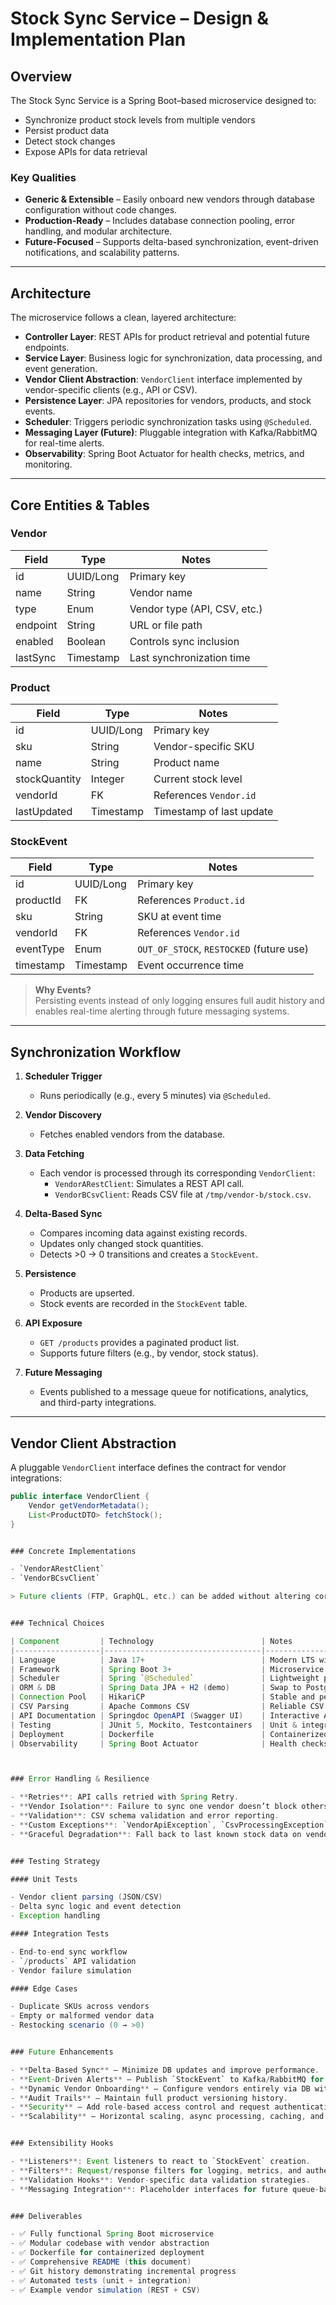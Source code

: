 # Stock Sync Service – Design & Implementation Plan

## Overview

The Stock Sync Service is a Spring Boot–based microservice designed to:

- Synchronize product stock levels from multiple vendors
- Persist product data
- Detect stock changes
- Expose APIs for data retrieval

### Key Qualities

- **Generic & Extensible** – Easily onboard new vendors through database configuration without code changes.
- **Production-Ready** – Includes database connection pooling, error handling, and modular architecture.
- **Future-Focused** – Supports delta-based synchronization, event-driven notifications, and scalability patterns.

---

## Architecture

The microservice follows a clean, layered architecture:

- **Controller Layer**: REST APIs for product retrieval and potential future endpoints.
- **Service Layer**: Business logic for synchronization, data processing, and event generation.
- **Vendor Client Abstraction**: `VendorClient` interface implemented by vendor-specific clients (e.g., API or CSV).
- **Persistence Layer**: JPA repositories for vendors, products, and stock events.
- **Scheduler**: Triggers periodic synchronization tasks using `@Scheduled`.
- **Messaging Layer (Future)**: Pluggable integration with Kafka/RabbitMQ for real-time alerts.
- **Observability**: Spring Boot Actuator for health checks, metrics, and monitoring.

---

## Core Entities & Tables

### Vendor

| Field       | Type       | Notes                                 |
|-------------|------------|---------------------------------------|
| id          | UUID/Long  | Primary key                           |
| name        | String     | Vendor name                           |
| type        | Enum       | Vendor type (API, CSV, etc.)          |
| endpoint    | String     | URL or file path                      |
| enabled     | Boolean    | Controls sync inclusion               |
| lastSync    | Timestamp  | Last synchronization time             |

### Product

| Field         | Type       | Notes                                 |
|---------------|------------|---------------------------------------|
| id            | UUID/Long  | Primary key                           |
| sku           | String     | Vendor-specific SKU                   |
| name          | String     | Product name                          |
| stockQuantity | Integer    | Current stock level                   |
| vendorId      | FK         | References `Vendor.id`                |
| lastUpdated   | Timestamp  | Timestamp of last update              |

### StockEvent

| Field      | Type       | Notes                                                   |
|------------|------------|---------------------------------------------------------|
| id         | UUID/Long  | Primary key                                             |
| productId  | FK         | References `Product.id`                                 |
| sku        | String     | SKU at event time                                       |
| vendorId   | FK         | References `Vendor.id`                                  |
| eventType  | Enum       | `OUT_OF_STOCK`, `RESTOCKED` (future use)                |
| timestamp  | Timestamp  | Event occurrence time                                   |

> **Why Events?**  
> Persisting events instead of only logging ensures full audit history and enables real-time alerting through future messaging systems.

---

## Synchronization Workflow

1. **Scheduler Trigger**  
   - Runs periodically (e.g., every 5 minutes) via `@Scheduled`.

2. **Vendor Discovery**  
   - Fetches enabled vendors from the database.

3. **Data Fetching**  
   - Each vendor is processed through its corresponding `VendorClient`:
     - `VendorARestClient`: Simulates a REST API call.
     - `VendorBCsvClient`: Reads CSV file at `/tmp/vendor-b/stock.csv`.

4. **Delta-Based Sync**  
   - Compares incoming data against existing records.
   - Updates only changed stock quantities.
   - Detects >0 → 0 transitions and creates a `StockEvent`.

5. **Persistence**  
   - Products are upserted.
   - Stock events are recorded in the `StockEvent` table.

6. **API Exposure**  
   - `GET /products` provides a paginated product list.
   - Supports future filters (e.g., by vendor, stock status).

7. **Future Messaging**  
   - Events published to a message queue for notifications, analytics, and third-party integrations.

---

## Vendor Client Abstraction

A pluggable `VendorClient` interface defines the contract for vendor integrations:

```java
public interface VendorClient {
    Vendor getVendorMetadata();
    List<ProductDTO> fetchStock();
}


### Concrete Implementations

- `VendorARestClient`
- `VendorBCsvClient`

> Future clients (FTP, GraphQL, etc.) can be added without altering core logic.


### Technical Choices

| Component         | Technology                        | Notes                                         |
|-------------------|-----------------------------------|-----------------------------------------------|
| Language          | Java 17+                          | Modern LTS with records and sealed classes    |
| Framework         | Spring Boot 3+                    | Microservice standard                         |
| Scheduler         | Spring `@Scheduled`               | Lightweight periodic jobs                     |
| ORM & DB          | Spring Data JPA + H2 (demo)       | Swap to PostgreSQL/MySQL in production        |
| Connection Pool   | HikariCP                          | Stable and performant                         |
| CSV Parsing       | Apache Commons CSV                | Reliable CSV handling                         |
| API Documentation | Springdoc OpenAPI (Swagger UI)    | Interactive API docs                          |
| Testing           | JUnit 5, Mockito, Testcontainers  | Unit & integration tests                      |
| Deployment        | Dockerfile                        | Containerized for portability                 |
| Observability     | Spring Boot Actuator              | Health checks, metrics, readiness probes      |



### Error Handling & Resilience

- **Retries**: API calls retried with Spring Retry.
- **Vendor Isolation**: Failure to sync one vendor doesn’t block others.
- **Validation**: CSV schema validation and error reporting.
- **Custom Exceptions**: `VendorApiException`, `CsvProcessingException`, etc.
- **Graceful Degradation**: Fall back to last known stock data on vendor failure.


### Testing Strategy

#### Unit Tests

- Vendor client parsing (JSON/CSV)
- Delta sync logic and event detection
- Exception handling

#### Integration Tests

- End-to-end sync workflow
- `/products` API validation
- Vendor failure simulation

#### Edge Cases

- Duplicate SKUs across vendors
- Empty or malformed vendor data
- Restocking scenario (0 → >0)


### Future Enhancements

- **Delta-Based Sync** – Minimize DB updates and improve performance.
- **Event-Driven Alerts** – Publish `StockEvent` to Kafka/RabbitMQ for real-time processing.
- **Dynamic Vendor Onboarding** – Configure vendors entirely via DB without redeploying code.
- **Audit Trails** – Maintain full product versioning history.
- **Security** – Add role-based access control and request authentication.
- **Scalability** – Horizontal scaling, async processing, caching, and vendor-specific microservices.


### Extensibility Hooks

- **Listeners**: Event listeners to react to `StockEvent` creation.
- **Filters**: Request/response filters for logging, metrics, and authentication.
- **Validation Hooks**: Vendor-specific data validation strategies.
- **Messaging Integration**: Placeholder interfaces for future queue-based notifications.


### Deliverables

- ✅ Fully functional Spring Boot microservice
- ✅ Modular codebase with vendor abstraction
- ✅ Dockerfile for containerized deployment
- ✅ Comprehensive README (this document)
- ✅ Git history demonstrating incremental progress
- ✅ Automated tests (unit + integration)
- ✅ Example vendor simulation (REST + CSV)
